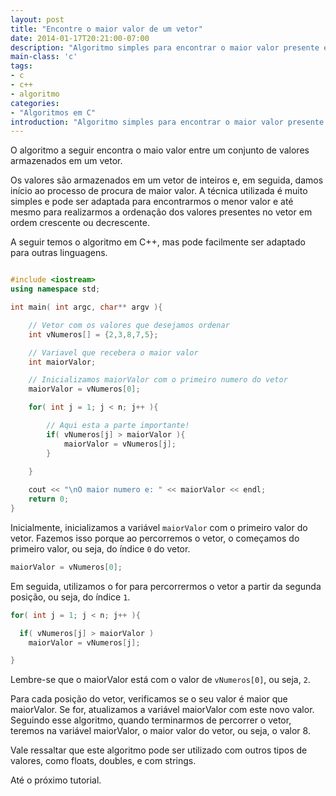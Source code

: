 ```yaml
---
layout: post
title: "Encontre o maior valor de um vetor"
date: 2014-01-17T20:21:00-07:00
description: "Algoritmo simples para encontrar o maior valor presente em vetor"
main-class: 'c'
tags:
- c
- c++
- algoritmo
categories:
- "Algoritmos em C"
introduction: "Algoritmo simples para encontrar o maior valor presente em vetor."
---
```


O algoritmo a seguir encontra o maio valor entre um conjunto de valores armazenados em um vetor.

Os valores são armazenados em um vetor de inteiros e, em seguida, damos início ao processo de procura de maior valor.
A técnica utilizada é muito simples e pode ser adaptada para encontrarmos o menor valor e até mesmo para realizarmos a ordenação dos valores presentes no vetor em ordem crescente ou decrescente.

A seguir temos o algoritmo em C++, mas pode facilmente ser adaptado para outras linguagens.

```cpp

#include <iostream>
using namespace std;

int main( int argc, char** argv ){

    // Vetor com os valores que desejamos ordenar
    int vNumeros[] = {2,3,8,7,5};

    // Variavel que recebera o maior valor
    int maiorValor;

    // Inicializamos maiorValor com o primeiro numero do vetor
    maiorValor = vNumeros[0];

    for( int j = 1; j < n; j++ ){

        // Aqui esta a parte importante!
        if( vNumeros[j] > maiorValor ){
            maiorValor = vNumeros[j];
        }
    
    }

    cout << "\nO maior numero e: " << maiorValor << endl;
    return 0;
}
```

Inicialmente, inicializamos a variável `maiorValor` com o primeiro valor do vetor. Fazemos isso porque ao percorremos o vetor, o começamos do primeiro valor, ou seja, do índice `0` do vetor.

```cpp
maiorValor = vNumeros[0];
```

Em seguida, utilizamos o for para percorrermos o vetor a partir da segunda posição, ou seja, do índice `1`.

```cpp
for( int j = 1; j < n; j++ ){

  if( vNumeros[j] > maiorValor )
    maiorValor = vNumeros[j];

}
```

Lembre-se que o maiorValor está com o valor de `vNumeros[0]`, ou seja, `2`.

Para cada posição do vetor, verificamos se o seu valor é maior que maiorValor. Se for, atualizamos a variável maiorValor com este novo valor. Seguindo esse algoritmo, quando terminarmos de percorrer o vetor, teremos na variável maiorValor, o maior valor do vetor, ou seja, o valor 8.

Vale ressaltar que este algoritmo pode ser utilizado com outros tipos de valores, como floats, doubles, e com strings.

Até o próximo tutorial.